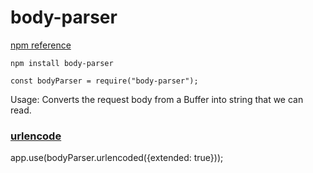 # body-parser

[npm reference](https://www.npmjs.com/package/body-parser)

`npm install body-parser`

`const bodyParser = require("body-parser");`

Usage:
Converts the request body from a Buffer into string that we can read.

### [urlencode](https://www.npmjs.com/package/body-parser#bodyparserurlencodedoptions)
app.use(bodyParser.urlencoded({extended: true}));
